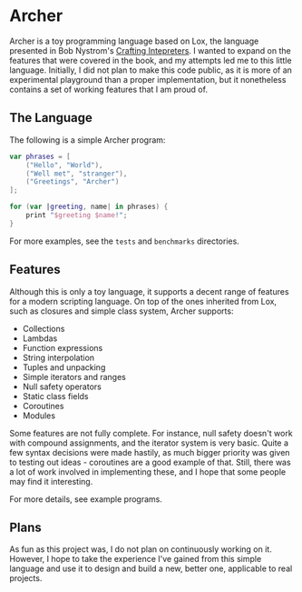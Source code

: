 # Archer

Archer is a toy programming language based on Lox, the language presented in Bob Nystrom's [Crafting Intepreters](https://www.craftinginterpreters.com/). I wanted to expand on the features that were covered in the book, and my attempts led me to this little language. Initially, I did not plan to make this code public, as it is more of an experimental playground than a proper implementation, but it nonetheless contains a set of working features that I am proud of.

## The Language

The following is a simple Archer program:

```kt
var phrases = [
    ("Hello", "World"),
    ("Well met", "stranger"),
    ("Greetings", "Archer")
];

for (var |greeting, name| in phrases) {
    print "$greeting $name!";
}
```

For more examples, see the `tests` and `benchmarks` directories.

## Features

Although this is only a toy language, it supports a decent range of features for a modern scripting language. On top of the ones inherited from Lox, such as closures and simple class system, Archer supports:

* Collections
* Lambdas
* Function expressions
* String interpolation
* Tuples and unpacking
* Simple iterators and ranges
* Null safety operators
* Static class fields
* Coroutines
* Modules

Some features are not fully complete. For instance, null safety doesn't work with compound assignments, and the iterator system is very basic. Quite a few syntax decisions were made hastily, as much bigger priority was given to testing out ideas - coroutines are a good example of that. Still, there was a lot of work involved in implementing these, and I hope that some people may find it interesting.

For more details, see example programs.

## Plans

As fun as this project was, I do not plan on continuously working on it. However, I hope to take the experience I've gained from this simple language and use it to design and build a new, better one, applicable to real projects.

